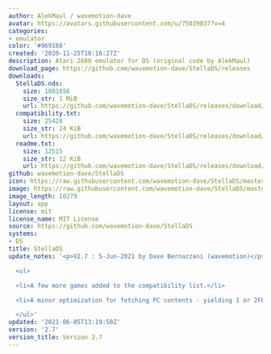 ```yaml
---
author: AlekMaul / wavemotion-dave
avatar: https://avatars.githubusercontent.com/u/75039837?v=4
categories:
- emulator
color: '#969188'
created: '2020-11-25T18:16:27Z'
description: Atari 2600 emulator for DS (original code by AlekMaul)
download_page: https://github.com/wavemotion-dave/StellaDS/releases
downloads:
  StellaDS.nds:
    size: 1081856
    size_str: 1 MiB
    url: https://github.com/wavemotion-dave/StellaDS/releases/download/2.7/StellaDS.nds
  compatibility.txt:
    size: 25428
    size_str: 24 KiB
    url: https://github.com/wavemotion-dave/StellaDS/releases/download/2.7/compatibility.txt
  readme.txt:
    size: 12515
    size_str: 12 KiB
    url: https://github.com/wavemotion-dave/StellaDS/releases/download/2.7/readme.txt
github: wavemotion-dave/StellaDS
icon: https://raw.githubusercontent.com/wavemotion-dave/StellaDS/master/logo.bmp
image: https://raw.githubusercontent.com/wavemotion-dave/StellaDS/master/arm9/gfx/bgTop.png
image_length: 10279
layout: app
license: mit
license_name: MIT License
source: https://github.com/wavemotion-dave/StellaDS
systems:
- DS
title: StellaDS
update_notes: '<p>V2.7 : 5-Jun-2021 by Dave Bernazzani (wavemotion)</p>

  <ul>

  <li>A few more games added to the compatibility list.</li>

  <li>A minor optimization for fetching PC contents - yielding 1 or 2FPS in many games.</li>

  </ul>'
updated: '2021-06-05T13:19:50Z'
version: '2.7'
version_title: Version 2.7
---
```

